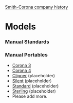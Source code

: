 <!-- TITLE: Corona -->
<!-- SUBTITLE: Add a quick summary of Corona --> 

[Smith-Corona company history](/history/corona)
# Models
### Manual Standards

### Manual Portables
* [Corona 3](/models/corona/3)
* [Corona 4](/models/corona/4)
* [Clipper](/models/corona/clipper) (placeholder)
* [Silent](/models/corona/silent) (placeholder)
* [Standard](/models/corona/standard) (placeholder)
* [Sterling](/models/corona/sterling) (placeholder)
* Please add more.
